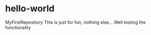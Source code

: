 # hello-world
MyFirstRepository
This is just for fun, nothing else...
Well testing the functionality
